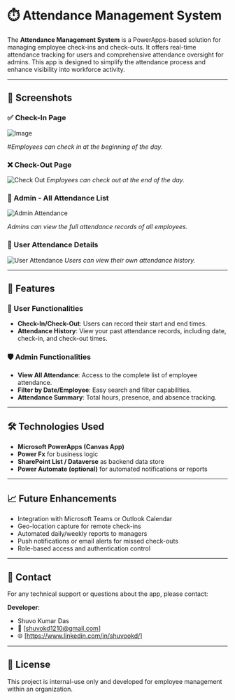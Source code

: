 # ⏱️ Attendance Management System

The **Attendance Management System** is a PowerApps-based solution for managing employee check-ins and check-outs. It offers real-time attendance tracking for users and comprehensive attendance oversight for admins. This app is designed to simplify the attendance process and enhance visibility into workforce activity.

---

## 📸 Screenshots

### ✅ Check-In Page
![Image](https://github.com/user-attachments/assets/7b5f65e4-92e6-4541-b907-17313d614a7c)

#*Employees can check in at the beginning of the day.*

### ❌ Check-Out Page
![Check Out](screenshots/check-out.png)
*Employees can check out at the end of the day.*

### 👥 Admin - All Attendance List
![Admin Attendance](screenshots/admin-attendance.png)

*Admins can view the full attendance records of all employees.*

### 📅 User Attendance Details
![User Attendance](screenshots/user-attendance.png)
*Users can view their own attendance history.*

---

## 📲 Features

### 👤 User Functionalities
- **Check-In/Check-Out**: Users can record their start and end times.
- **Attendance History**: View your past attendance records, including date, check-in, and check-out times.

### 🛡️ Admin Functionalities
- **View All Attendance**: Access to the complete list of employee attendance.
- **Filter by Date/Employee**: Easy search and filter capabilities.
- **Attendance Summary**: Total hours, presence, and absence tracking.

---

## 🛠️ Technologies Used

- **Microsoft PowerApps (Canvas App)**
- **Power Fx** for business logic
- **SharePoint List / Dataverse** as backend data store
- **Power Automate (optional)** for automated notifications or reports

---

## 📈 Future Enhancements

- Integration with Microsoft Teams or Outlook Calendar
- Geo-location capture for remote check-ins
- Automated daily/weekly reports to managers
- Push notifications or email alerts for missed check-outs
- Role-based access and authentication control

---

## 📧 Contact

For any technical support or questions about the app, please contact:

**Developer**:
-  Shuvo Kumar Das
- 📧 [shuvokd1210@gmail.com]
- 🌐 [https://www.linkedin.com/in/shuvookd/]


---

## 📝 License

This project is internal-use only and developed for employee management within an organization.

